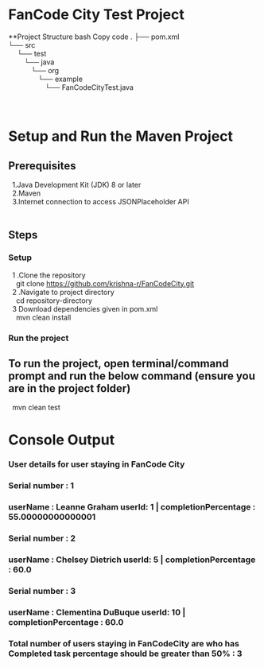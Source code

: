# FanCode City Test Project
**Project Structure
bash
Copy code
.
├── pom.xml  <br />
└── src  <br />
   &emsp; └── test  <br />
      &emsp;&emsp;  └── java  <br />
          &emsp;&emsp;&emsp;  └── org  <br />
            &emsp;&emsp;&emsp;&emsp;    └── example  <br />
              &emsp;&emsp;&emsp;&emsp;&emsp;      └── FanCodeCityTest.java  <br />  <br /> <br />
# Setup and Run the Maven Project <br />
## Prerequisites <br />
&nbsp; 1.Java Development Kit (JDK) 8 or later  <br />
&nbsp; 2.Maven <br />
&nbsp; 3.Internet connection to access JSONPlaceholder API <br />
 <br />
## Steps <br />

### Setup <br />
&nbsp; 1 .Clone the repository <br />
&nbsp; &nbsp; git clone https://github.com/krishna-r/FanCodeCity.git <br />
&nbsp; 2 .Navigate to project directory <br />
&nbsp; &nbsp; cd repository-directory <br />
&nbsp; 3 Download dependencies given in pom.xml <br />
&nbsp; &nbsp; mvn clean install <br />

### Run the project <br />
## To run the project, open terminal/command prompt and run the below command (ensure you are in the project folder) <br />
&nbsp; mvn clean test <br />

# Console Output <br />

### User details for user staying in FanCode City <br />

### Serial number : 1 <br />

### userName : Leanne Graham userId: 1 | completionPercentage : 55.00000000000001 <br />

### Serial number : 2 <br />

### userName : Chelsey Dietrich userId: 5 | completionPercentage : 60.0 <br />

### Serial number : 3 <br />

### userName : Clementina DuBuque userId: 10 | completionPercentage : 60.0 <br />

### Total number of users staying in FanCodeCity are who has Completed task percentage should be greater than 50% : 3 <br />
